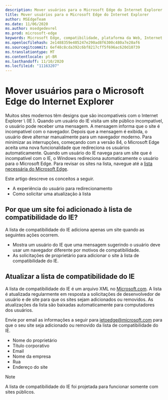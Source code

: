 ```yaml
---
description: Mover usuários para o Microsoft Edge do Internet Explorer
title: Mover usuários para o Microsoft Edge do Internet Explorer
author: MSEdgeTeam
ms.date: 11/06/2020
ms.author: msedgedevrel
ms.prod: microsoft-edge
keywords: Microsoft Edge, compatibilidade, plataforma da Web, Internet Explorer
ms.openlocfilehash: 2e1488359e405247e290ad8f6300c480a7e20af6
ms.sourcegitcommit: 6ef48c8cda392c6bf8217cff5f696ac620d10739
ms.translationtype: MT
ms.contentlocale: pt-BR
ms.lasthandoff: 11/10/2020
ms.locfileid: "11163207"
---
```

# Mover usuários para o Microsoft Edge do Internet Explorer 

Muitos sites modernos têm designs que são incompatíveis com o Internet Explorer \ (IE \).  Quando um usuário do IE visita um site público incompatível, o usuário pode receber uma mensagem.  A mensagem informa que o site é incompatível com o navegador.  Depois que a mensagem é exibida, o usuário deve alternar manualmente para um navegador moderno.  Para minimizar as interrupções, começando com a versão 84, o Microsoft Edge aceita uma nova funcionalidade que redireciona os usuários automaticamente.  Quando um usuário do IE navega para um site que é incompatível com o IE, o Windows redireciona automaticamente o usuário para o Microsoft Edge.  Para revisar os sites na lista, navegue até a [lista necessária do Microsoft Edge][MicrosoftEdgeNeededgeV1].

Este artigo descreve os conceitos a seguir.  

*   A experiência do usuário para redirecionamento  
*   Como solicitar uma atualização à lista  
    
## Por que um site foi adicionado à lista de compatibilidade do IE?  

A lista de compatibilidade do IE adiciona apenas um site quando as seguintes ações ocorrem.  

*   Mostra um usuário do IE que uma mensagem sugerindo o usuário deve usar um navegador diferente por motivos de compatibilidade.  
*   As solicitações de proprietário para adicionar o site à lista de compatibilidade do IE.  
    
## Atualizar a lista de compatibilidade do IE  

A lista de compatibilidade do IE é um arquivo XML no [Microsoft.com][MicrosoftOfficialHome].  A lista é atualizada regularmente em resposta a solicitações de desenvolvedor de usuário e de site para que os sites sejam adicionados ou removidos.  As atualizações da lista são baixadas automaticamente para computadores dos usuários.  

Envie por email as informações a seguir para [ietoedge@microsoft.com][MailtoMicrosoftIetoedge] para que o seu site seja adicionado ou removido da lista de compatibilidade do IE.    

*   Nome do proprietário  
*   Título corporativo  
*   Email  
*   Nome da empresa  
*   Rua  
*   Endereço do site  
    
> [!NOTE]
> A lista de compatibilidade do IE foi projetada para funcionar somente com sites públicos.  

<!-- links -->  

[MailtoMicrosoftIetoedge]: mailto:ietoedge@microsoft.com "Enviar um email para ietoedge@microsoft.com"  

[MicrosoftOfficialHome]: https://www.microsoft.com "Microsoft Official Home"  

[MicrosoftEdgeNeededgeV1]:  https://edge.microsoft.com/neededge/v1 "É preciso ter o Microsoft Edge List v1 XML | Microsoft Edge"  
